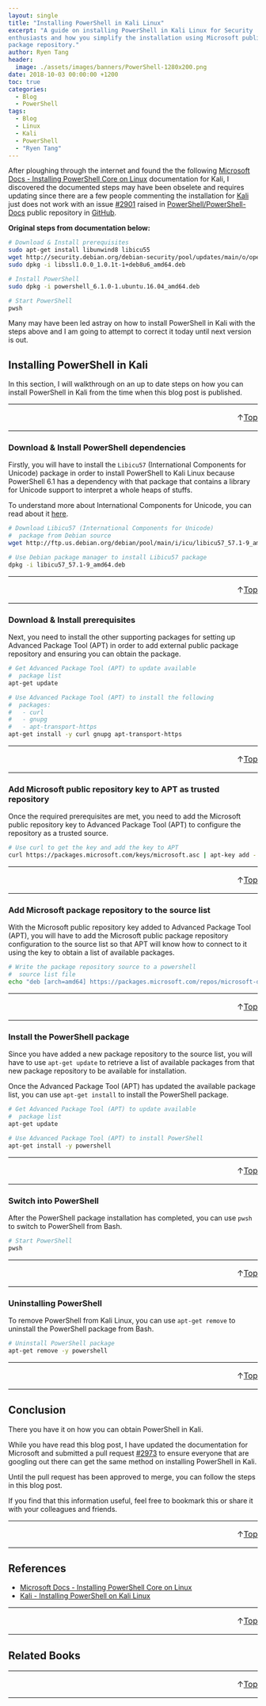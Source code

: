```yaml
---
layout: single
title: "Installing PowerShell in Kali Linux"
excerpt: "A guide on installing PowerShell in Kali Linux for Security
enthusiasts and how you simplify the installation using Microsoft public
package repository."
author: Ryen Tang
header:
  image: ./assets/images/banners/PowerShell-1280x200.png
date: 2018-10-03 00:00:00 +1200
toc: true
categories: 
  - Blog
  - PowerShell
tags:
  - Blog
  - Linux
  - Kali
  - PowerShell
  - "Ryen Tang"
---
```


After ploughing through the internet and found the the following
[Microsoft Docs - Installing PowerShell Core on Linux](https://docs.microsoft.com/en-us/powershell/scripting/setup/installing-powershell-core-on-linux#Kali)
documentation for Kali, I discovered the documented steps may have been
obselete and requires updating since there are a few people commenting the
installation for [Kali](https://www.kali.org/) just does not work with an
issue [#2901](https://github.com/PowerShell/PowerShell-Docs/issues/2901) raised
in [PowerShell/PowerShell-Docs](https://github.com/PowerShell/PowerShell-Docs)
public repository in [GitHub](https://github.com/).

**Original steps from documentation below:**
```sh
# Download & Install prerequisites
sudo apt-get install libunwind8 libicu55
wget http://security.debian.org/debian-security/pool/updates/main/o/openssl/libssl1.0.0_1.0.1t-1+deb8u6_amd64.deb
sudo dpkg -i libssl1.0.0_1.0.1t-1+deb8u6_amd64.deb

# Install PowerShell
sudo dpkg -i powershell_6.1.0-1.ubuntu.16.04_amd64.deb

# Start PowerShell
pwsh
```

Many may have been led astray on how to install PowerShell in Kali with the
steps above and I am going to attempt to correct it today until next version
is out.

## Installing PowerShell in Kali

In this section, I will walkthrough on an up to date steps on how you can
install PowerShell in Kali from the time when this blog post is published.

<hr style='margin-top: 0.5em; margin-bottom: 0em; border-top: 1px solid #eaeaea'>
<p style='font-size: 16px; vertical-align: top; text-align: right;'>↑<a href='#top'>Top</a></p>

<!-- kiazhi.github.io - In-Article - Text & Image Advertisement -->
<ins class="adsbygoogle"
     style="display:block; text-align:center;"
     data-ad-layout="in-article"
     data-ad-format="fluid"
     data-ad-client="ca-pub-8419393181202253"
     data-ad-slot="9347590764"></ins>
<script>
     (adsbygoogle = window.adsbygoogle || []).push({});
</script>

<hr style='margin-top: 0.5em; margin-bottom: 0em; border-top: 1px solid #eaeaea'>

### Download & Install PowerShell dependencies

Firstly, you will have to install the `Libicu57` (International Components for
Unicode) package in order to install PowerShell to Kali Linux because
PowerShell 6.1 has a dependency with that package that contains a library for
Unicode support to interpret a whole heaps of stuffs.

To understand more about International Components for Unicode, you can read
about it
[here](https://en.wikipedia.org/wiki/International_Components_for_Unicode).

```sh
# Download Libicu57 (International Components for Unicode)
#  package from Debian source
wget http://ftp.us.debian.org/debian/pool/main/i/icu/libicu57_57.1-9_amd64.deb

# Use Debian package manager to install Libicu57 package
dpkg -i libicu57_57.1-9_amd64.deb
```

<hr style='margin-top: 0.5em; margin-bottom: 0em; border-top: 1px solid #eaeaea'>
<p style='font-size: 16px; vertical-align: top; text-align: right;'>↑<a href='#top'>Top</a></p>

<!-- kiazhi.github.io - In-Article - Text & Image Advertisement -->
<ins class="adsbygoogle"
     style="display:block; text-align:center;"
     data-ad-layout="in-article"
     data-ad-format="fluid"
     data-ad-client="ca-pub-8419393181202253"
     data-ad-slot="9347590764"></ins>
<script>
     (adsbygoogle = window.adsbygoogle || []).push({});
</script>

<hr style='margin-top: 0.5em; margin-bottom: 0em; border-top: 1px solid #eaeaea'>

### Download & Install prerequisites

Next, you need to install the other supporting packages for setting up Advanced
Package Tool (APT) in order to add external public package repository and
ensuring you can obtain the package.

```sh
# Get Advanced Package Tool (APT) to update available
#  package list
apt-get update

# Use Advanced Package Tool (APT) to install the following
#  packages:
#   - curl
#   - gnupg
#   - apt-transport-https
apt-get install -y curl gnupg apt-transport-https
```

<hr style='margin-top: 0.5em; margin-bottom: 0em; border-top: 1px solid #eaeaea'>
<p style='font-size: 16px; vertical-align: top; text-align: right;'>↑<a href='#top'>Top</a></p>

<!-- kiazhi.github.io - In-Article - Text & Image Advertisement -->
<ins class="adsbygoogle"
     style="display:block; text-align:center;"
     data-ad-layout="in-article"
     data-ad-format="fluid"
     data-ad-client="ca-pub-8419393181202253"
     data-ad-slot="9347590764"></ins>
<script>
     (adsbygoogle = window.adsbygoogle || []).push({});
</script>

<hr style='margin-top: 0.5em; margin-bottom: 0em; border-top: 1px solid #eaeaea'>

### Add Microsoft public repository key to APT as trusted repository

Once the required prerequisites are met, you need to add the Microsoft public
repository key to Advanced Package Tool (APT) to configure the repository as a
trusted source.

```sh
# Use curl to get the key and add the key to APT
curl https://packages.microsoft.com/keys/microsoft.asc | apt-key add -
```

<hr style='margin-top: 0.5em; margin-bottom: 0em; border-top: 1px solid #eaeaea'>
<p style='font-size: 16px; vertical-align: top; text-align: right;'>↑<a href='#top'>Top</a></p>

<!-- kiazhi.github.io - In-Article - Text & Image Advertisement -->
<ins class="adsbygoogle"
     style="display:block; text-align:center;"
     data-ad-layout="in-article"
     data-ad-format="fluid"
     data-ad-client="ca-pub-8419393181202253"
     data-ad-slot="9347590764"></ins>
<script>
     (adsbygoogle = window.adsbygoogle || []).push({});
</script>

<hr style='margin-top: 0.5em; margin-bottom: 0em; border-top: 1px solid #eaeaea'>

### Add Microsoft package repository to the source list

With the Microsoft public repository key added to Advanced Package Tool (APT),
you will have to add the Microsoft public package repository configuration to
the source list so that APT will know how to connect to it using the key to
obtain a list of available packages.

```sh
# Write the package repository source to a powershell
#  source list file
echo "deb [arch=amd64] https://packages.microsoft.com/repos/microsoft-debian-stretch-prod stretch main" | tee /etc/apt/sources.list.d/powershell.list
```

<hr style='margin-top: 0.5em; margin-bottom: 0em; border-top: 1px solid #eaeaea'>
<p style='font-size: 16px; vertical-align: top; text-align: right;'>↑<a href='#top'>Top</a></p>

<!-- kiazhi.github.io - In-Article - Text & Image Advertisement -->
<ins class="adsbygoogle"
     style="display:block; text-align:center;"
     data-ad-layout="in-article"
     data-ad-format="fluid"
     data-ad-client="ca-pub-8419393181202253"
     data-ad-slot="9347590764"></ins>
<script>
     (adsbygoogle = window.adsbygoogle || []).push({});
</script>

<hr style='margin-top: 0.5em; margin-bottom: 0em; border-top: 1px solid #eaeaea'>

### Install the PowerShell package

Since you have added a new package repository to the source list, you will have
to use `apt-get update` to retrieve a list of available packages from that new
package repository to be available for installation.

Once the Advanced Package Tool (APT) has updated the available package list,
you can use `apt-get install` to install the PowerShell package.

```sh
# Get Advanced Package Tool (APT) to update available
#  package list
apt-get update

# Use Advanced Package Tool (APT) to install PowerShell
apt-get install -y powershell
```

<hr style='margin-top: 0.5em; margin-bottom: 0em; border-top: 1px solid #eaeaea'>
<p style='font-size: 16px; vertical-align: top; text-align: right;'>↑<a href='#top'>Top</a></p>

<!-- kiazhi.github.io - In-Article - Text & Image Advertisement -->
<ins class="adsbygoogle"
     style="display:block; text-align:center;"
     data-ad-layout="in-article"
     data-ad-format="fluid"
     data-ad-client="ca-pub-8419393181202253"
     data-ad-slot="9347590764"></ins>
<script>
     (adsbygoogle = window.adsbygoogle || []).push({});
</script>

<hr style='margin-top: 0.5em; margin-bottom: 0em; border-top: 1px solid #eaeaea'>

### Switch into PowerShell

After the PowerShell package installation has completed, you can use `pwsh` to
switch to PowerShell from Bash.

```sh
# Start PowerShell
pwsh
```

<hr style='margin-top: 0.5em; margin-bottom: 0em; border-top: 1px solid #eaeaea'>
<p style='font-size: 16px; vertical-align: top; text-align: right;'>↑<a href='#top'>Top</a></p>

<!-- kiazhi.github.io - In-Article - Text & Image Advertisement -->
<ins class="adsbygoogle"
     style="display:block; text-align:center;"
     data-ad-layout="in-article"
     data-ad-format="fluid"
     data-ad-client="ca-pub-8419393181202253"
     data-ad-slot="9347590764"></ins>
<script>
     (adsbygoogle = window.adsbygoogle || []).push({});
</script>

<hr style='margin-top: 0.5em; margin-bottom: 0em; border-top: 1px solid #eaeaea'>

### Uninstalling PowerShell

To remove PowerShell from Kali Linux, you can use `apt-get remove` to uninstall
the PowerShell package from Bash.

```sh
# Uninstall PowerShell package
apt-get remove -y powershell
```

<hr style='margin-top: 0.5em; margin-bottom: 0em; border-top: 1px solid #eaeaea'>
<p style='font-size: 16px; vertical-align: top; text-align: right;'>↑<a href='#top'>Top</a></p>

<!-- kiazhi.github.io - In-Article - Text & Image Advertisement -->
<ins class="adsbygoogle"
     style="display:block; text-align:center;"
     data-ad-layout="in-article"
     data-ad-format="fluid"
     data-ad-client="ca-pub-8419393181202253"
     data-ad-slot="9347590764"></ins>
<script>
     (adsbygoogle = window.adsbygoogle || []).push({});
</script>

<hr style='margin-top: 0.5em; margin-bottom: 0em; border-top: 1px solid #eaeaea'>

## Conclusion

There you have it on how you can obtain PowerShell in Kali.

While you have read this blog post, I have updated the documentation for
Microsoft and submitted a pull request
[#2973](https://github.com/PowerShell/PowerShell-Docs/pull/2973) to ensure
everyone that are googling out there can get the same method on installing
PowerShell in Kali.

Until the pull request has been approved to merge, you can follow the steps in
this blog post.

If you find that this information useful, feel free to bookmark this or share
it with your colleagues and friends.

<hr style='margin-top: 0.5em; margin-bottom: 0em; border-top: 1px solid #eaeaea'>
<p style='font-size: 16px; vertical-align: top; text-align: right;'>↑<a href='#top'>Top</a></p>

<!-- kiazhi.github.io - In-Article - Text & Image Advertisement -->
<ins class="adsbygoogle"
     style="display:block; text-align:center;"
     data-ad-layout="in-article"
     data-ad-format="fluid"
     data-ad-client="ca-pub-8419393181202253"
     data-ad-slot="9347590764"></ins>
<script>
     (adsbygoogle = window.adsbygoogle || []).push({});
</script>

<hr style='margin-top: 0.5em; margin-bottom: 0em; border-top: 1px solid #eaeaea'>

## References

- [Microsoft Docs - Installing PowerShell Core on Linux](https://docs.microsoft.com/en-us/powershell/scripting/setup/installing-powershell-core-on-linux)
- [Kali - Installing PowerShell on Kali Linux](https://www.kali.org/tutorials/installing-powershell-on-kali-linux/)

<hr style='margin-top: 0.5em; margin-bottom: 0em; border-top: 1px solid #eaeaea'>
<p style='font-size: 16px; vertical-align: top; text-align: right;'>↑<a href='#top'>Top</a></p>

<!-- kiazhi.github.io - In-Article - Text & Image Advertisement -->
<ins class="adsbygoogle"
     style="display:block; text-align:center;"
     data-ad-layout="in-article"
     data-ad-format="fluid"
     data-ad-client="ca-pub-8419393181202253"
     data-ad-slot="9347590764"></ins>
<script>
     (adsbygoogle = window.adsbygoogle || []).push({});
</script>

<hr style='margin-top: 0.5em; margin-bottom: 0em; border-top: 1px solid #eaeaea'>

## Related Books

<div id="amzn-assoc-ad-a810e3df-f462-4f55-be29-a78a4507d7bf"></div><script async src="//z-na.amazon-adsystem.com/widgets/onejs?MarketPlace=US&adInstanceId=a810e3df-f462-4f55-be29-a78a4507d7bf"></script>

<hr style='margin-top: 0.5em; margin-bottom: 0em; border-top: 1px solid #eaeaea'>
<p style='font-size: 16px; vertical-align: top; text-align: right;'>↑<a href='#top'>Top</a></p>

<!-- kiazhi.github.io - In-Article - Text & Image Advertisement -->
<ins class="adsbygoogle"
     style="display:block; text-align:center;"
     data-ad-layout="in-article"
     data-ad-format="fluid"
     data-ad-client="ca-pub-8419393181202253"
     data-ad-slot="9347590764"></ins>
<script>
     (adsbygoogle = window.adsbygoogle || []).push({});
</script>

<hr style='margin-top: 0.5em; margin-bottom: 0em; border-top: 1px solid #eaeaea'>